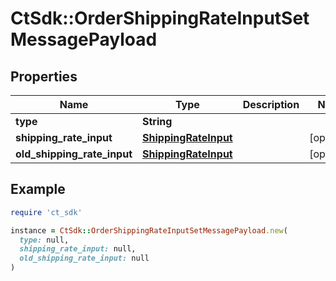 # CtSdk::OrderShippingRateInputSetMessagePayload

## Properties

| Name | Type | Description | Notes |
| ---- | ---- | ----------- | ----- |
| **type** | **String** |  |  |
| **shipping_rate_input** | [**ShippingRateInput**](ShippingRateInput.md) |  | [optional] |
| **old_shipping_rate_input** | [**ShippingRateInput**](ShippingRateInput.md) |  | [optional] |

## Example

```ruby
require 'ct_sdk'

instance = CtSdk::OrderShippingRateInputSetMessagePayload.new(
  type: null,
  shipping_rate_input: null,
  old_shipping_rate_input: null
)
```

